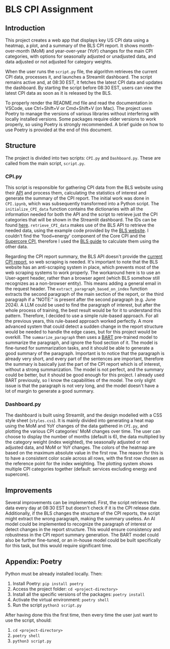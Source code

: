 # BLS CPI Assignment

## Introduction

This project creates a web app that displays key US CPI data using a heatmap, a plot, and a summary of the BLS CPI report. It shows month-over-month (MoM) and year-over-year (YoY) changes for the main CPI categories, with options for seasonally adjusted or unadjusted data, and data adjusted or not adjusted for category weights.

When the user runs the `script.py` file, the algorithm retrieves the current CPI data, processes it, and launches a Streamlit dashboard. The script remains active and, at 08:30 EST, it fetches the latest CPI data and updates the dashboard. By starting the script before 08:30 EST, users can view the latest CPI data as soon as it is released by the BLS.

To properly render the README.md file and read the documentation in VSCode, use Ctrl+Shift+V or Cmd+Shift+V (on Mac). The project uses Poetry to manage the versions of various libraries without interfering with locally installed versions. Some packages require older versions to work properly, so using Poetry is strongly recommended. A brief guide on how to use Poetry is provided at the end of this document.

## Structure

The project is divided into two scripts: `CPI.py` and `Dashboard.py`. These are called from the main script, `script.py`.

### CPI.py
This script is responsible for gathering CPI data from the BLS website using their [API](https://www.bls.gov/developers/api_python.htm) and process them, calculating the statistics of interest and generate the summary of the CPI report. The initial work was done in `CPI.ipynb`, which was subsequently transformed into a Python script. The `initialize_CPI_data` function contains the dictionaries with all the information needed for both the API and the script to retrieve just the CPI categories that will be shown in the Streamlit dashboard. The IDs can be found [here](https://data.bls.gov/dataQuery/find?fq=survey:[cu]&s=popularity:D&r=100&st=0). `retrieve_CPI_data` makes use of the BLS API to retrieve the needed data, using the example code provided by the [BLS website](https://www.bls.gov/developers/api_python.htm#python2). I couldn't find the 'food+energy' component of the Core CPI and the [Supercore CPI](https://www.stlouisfed.org/on-the-economy/2024/may/measuring-inflation-headline-core-supercore-services), therefore I used the [BLS guide](https://www.bls.gov/cpi/factsheets/constructing-special-cpis.htm) to calculate them using the other data. 

Regarding the CPI report summary, the BLS API doesn't provide the [current CPI report](https://www.bls.gov/news.release/cpi.nr0.htm), so web scraping is needed. It's important to note that the BLS website has an anti-scraping system in place, which prevents most of the web scraping systems to work properly. The workaround here is to use an User-agent header, rather than a browser agent (which BLS somehow still recognizes as a non-browser entity). This means adding a general email in the request header. The `extract_paragraph_based_on_index` function extracts the second paragraph of the main section of the report, or the third paragraph if a "NOTE:" is present after the second paragraph (e.g. June 2024). A LLM could be used to find the paragraph of interest, but after the whole process of training, the best result would be for it to understand this pattern. Therefore, I decided to use a simple rule-based approach. For all the previous years, this rule-based approach worked perfectly. A more advanced system that could detect a sudden change in the report structure would be needed to handle the edge cases, but for this project would be overkill. The `summarize_paragraph` then uses a [BART](https://huggingface.co/facebook/bart-large-cnn) pre-trained model to summarize the paragraph, and ignore the food section of it. The model is fine-tuned for summarization tasks, and it should be able to generate a good summary of the paragraph. Important is to notice that the paragraph is already very short, and every part of the sentences are important, therefore the summary is basically just the part of the CPI report which is of interest, without a strong summarization. The model is not perfect, and the summary could be better, but it should be good enough for this project. I already used BART previously, so I know the capabilities of the model. The only slight issue is that the paragraph is not very long, and the model doesn't have a lot of margin to generate a good summary.

### Dashboard.py
The dashboard is built using Streamlit, and the design modelled with a CSS style sheet (`styles.css`). It is mainly divided into generating a heat map using the MoM and YoY changes of the data gathered in `CPI.py`, and plotting the various CPI categories' MoM changes over time. The user can choose to display the number of months (default is 6), the data multiplied by the category weight (index weighted), the seasonally adjusted or not adjusted data, and MoM or YoY changes. The colors of the heatmap are based on the maximum absolute value in the first row. The reason for this is to have a consistent color scale across all rows, with the first row chosen as the reference point for the index weighting. The plotting system shows multiple CPI categories together (default: services excluding energy and supercore).


## Improvements

Several improvements can be implemented. First, the script retrieves the data every day at 08:30 EST but doesn't check if it is the CPI release date. Additionally, if the BLS changes the structure of the CPI reports, the script might extract the wrong paragraph, making the summary useless. An AI model could be implemented to recognize the paragraph of interest or detect changes in the report structure. This would ensure consistency and robustness in the CPI report summary generation. The BART model could also be further fine-tuned, or an in-house model could be built specifically for this task, but this would require significant time.


## Appendix: Poetry

Python must be already installed locally.
Then:
1. Install Poetry: `pip install poetry`
2. Access the project folder: `cd <project-directory>`
3. Install all the specific versions of the packages: `poetry install`
4. Activate the virtual environment: `poetry shell`
5. Run the script `python3 script.py`

After having done this the first time, then every time the user just want to use the script, should:
1. `cd <project-directory>`
2. `poetry shell`
3. `python3 script.py`